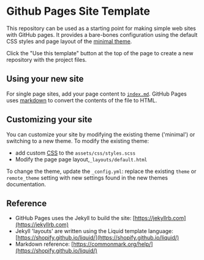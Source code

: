# Github Pages Site Template

This repository can be used as a starting point for making simple web sites with
GitHub pages. It provides a bare-bones configuration using the default CSS styles
and page layout of the [minimal theme](https://github.com/pages-themes/minimal).

Click the "Use this template" button at the top of the page to
create a new repository with the project files. 

## Using your new site

For single page sites, add your page content to [`index.md`](index.md). GitHub
Pages uses [markdown](https://commonmark.org/help/) to convert the contents of
the file to HTML.

## Customizing your site

You can customize your site by modifying the existing theme ('minimal') or 
switching to a new theme. To modify the existing theme:

- add custom [CSS](https://developer.mozilla.org/en-US/docs/Web/CSS/Reference) to the `assets/css/styles.scss`
- Modify the page page layout,`_layouts/default.html`

To change the theme, update the `_config.yml`: replace the existing `theme` or `remote_theme` setting
with new settings found in the new themes documentation. 

## Reference

- GitHub Pages uses the Jekyll to build the site: [https://jekyllrb.com](https://jekyllrb.com)
- Jekyll 'layouts' are written using the Liquid template language: [https://shopify.github.io/liquid/](https://shopify.github.io/liquid/) 
- Markdown reference: [https://commonmark.org/help/](https://shopify.github.io/liquid/) 

